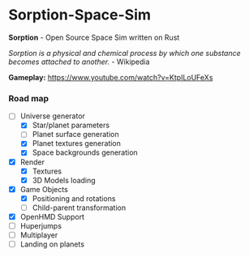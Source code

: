 # Sorption-Space-Sim


**Sorption** - Open Source Space Sim written on Rust

*Sorption is a physical and chemical process by which one substance becomes attached to another.* - Wikipedia

**Gameplay:** https://www.youtube.com/watch?v=KtpILoUFeXs

### Road map
- [ ] Universe generator
  - [x] Star/planet parameters
  - [ ] Planet surface generation
  - [x] Planet textures generation
  - [x] Space backgrounds generation
- [x] Render
  - [x] Textures
  - [x] 3D Models loading
- [x] Game Objects
  - [x] Positioning and rotations
  - [ ] Child-parent transformation
- [x] OpenHMD Support
- [ ] Huperjumps
- [ ] Multiplayer
- [ ] Landing on planets
